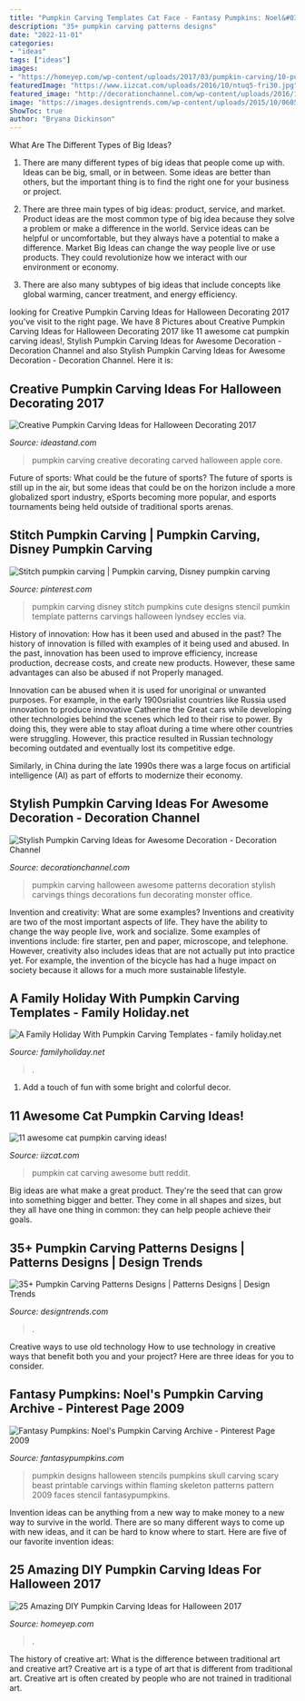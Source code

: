 ```yaml
---
title: "Pumpkin Carving Templates Cat Face - Fantasy Pumpkins: Noel&#039;s Pumpkin Carving Archive"
description: "35+ pumpkin carving patterns designs"
date: "2022-11-01"
categories:
- "ideas"
tags: ["ideas"]
images:
- "https://homeyep.com/wp-content/uploads/2017/03/pumpkin-carving/10-pumpkin-carving-ideas-for-halloween.jpg"
featuredImage: "https://www.iizcat.com/uploads/2016/10/ntuq5-fri30.jpg"
featured_image: "http://decorationchannel.com/wp-content/uploads/2016/10/awesome-pumpkin-carving-ideas.jpg"
image: "https://images.designtrends.com/wp-content/uploads/2015/10/06051953/Skeleton-Pumpkin-Carving.jpg"
ShowToc: true
author: "Bryana Dickinson"
---
```



What Are The Different Types of Big Ideas?
1. There are many different types of big ideas that people come up with. Ideas can be big, small, or in between. Some ideas are better than others, but the important thing is to find the right one for your business or project.
2. There are three main types of big ideas: product, service, and market. Product ideas are the most common type of big idea because they solve a problem or make a difference in the world. Service ideas can be helpful or uncomfortable, but they always have a potential to make a difference. Market Big Ideas can change the way people live or use products. They could revolutionize how we interact with our environment or economy.

3. There are also many subtypes of big ideas that include concepts like global warming, cancer treatment, and energy efficiency.

	

		
looking for Creative Pumpkin Carving Ideas for Halloween Decorating 2017 you've visit to the right page. We have 8 Pictures about Creative Pumpkin Carving Ideas for Halloween Decorating 2017 like 11 awesome cat pumpkin carving ideas!, Stylish Pumpkin Carving Ideas for Awesome Decoration - Decoration Channel and also Stylish Pumpkin Carving Ideas for Awesome Decoration - Decoration Channel. Here it is:
		
    
## Creative Pumpkin Carving Ideas For Halloween Decorating 2017

<img loading=lazy src="https://ideastand.com/wp-content/uploads/2016/10/pumpkin-carving-ideas/12-pumpkin-carving-ideas.jpg" onerror="this.onerror=null;this.src='https://tse4.mm.bing.net/th?id=OIP.zxMvJDZe26sStO-OZ_A4WgHaLK&amp;pid=15.1';" alt="Creative Pumpkin Carving Ideas for Halloween Decorating 2017">

_Source: ideastand.com_

>pumpkin carving creative decorating carved halloween apple core. 

	

Future of sports: What could be the future of sports?
The future of sports is still up in the air, but some ideas that could be on the horizon include a more globalized sport industry, eSports becoming more popular, and esports tournaments being held outside of traditional sports arenas.

    
## Stitch Pumpkin Carving | Pumpkin Carving, Disney Pumpkin Carving

<img loading=lazy src="https://i.pinimg.com/736x/00/b8/ca/00b8cab01786e32e3d8782c222c38472--creative-pumpkins-pumpkin-stencil.jpg" onerror="this.onerror=null;this.src='https://tse4.mm.bing.net/th?id=OIP.3mhEEjPLFShpNM3gN10fCAHaFj&amp;pid=15.1';" alt="Stitch pumpkin carving | Pumpkin carving, Disney pumpkin carving">

_Source: pinterest.com_

>pumpkin carving disney stitch pumpkins cute designs stencil pumkin template patterns carvings halloween lyndsey eccles via. 

	

History of innovation: How has it been used and abused in the past?
The history of innovation is filled with examples of it being used and abused. In the past, innovation has been used to improve efficiency, increase production, decrease costs, and create new products. However, these same advantages can also be abused if not Properly managed.

Innovation can be abused when it is used for unoriginal or unwanted purposes. For example, in the early 1900srialist countries like Russia used innovation to produce innovative Catherine the Great cars while developing other technologies behind the scenes which led to their rise to power. By doing this, they were able to stay afloat during a time where other countries were struggling. However, this practice resulted in Russian technology becoming outdated and eventually lost its competitive edge. 

Similarly, in China during the late 1990s there was a large focus on artificial intelligence (AI) as part of efforts to modernize their economy.

    
## Stylish Pumpkin Carving Ideas For Awesome Decoration - Decoration Channel

<img loading=lazy src="http://decorationchannel.com/wp-content/uploads/2016/10/awesome-pumpkin-carving-ideas.jpg" onerror="this.onerror=null;this.src='https://tse1.mm.bing.net/th?id=OIP.Sv5lAOP3KlkG2X1681KXvQHaD4&amp;pid=15.1';" alt="Stylish Pumpkin Carving Ideas for Awesome Decoration - Decoration Channel">

_Source: decorationchannel.com_

>pumpkin carving halloween awesome patterns decoration stylish carvings things decorations fun decorating monster office. 

	

Invention and creativity: What are some examples?
Inventions and creativity are two of the most important aspects of life. They have the ability to change the way people live, work and socialize. Some examples of inventions include: fire starter, pen and paper, microscope, and telephone. However, creativity also includes ideas that are not actually put into practice yet. For example, the invention of the bicycle has had a huge impact on society because it allows for a much more sustainable lifestyle.

    
## A Family Holiday With Pumpkin Carving Templates - Family Holiday.net

<img loading=lazy src="https://www.familyholiday.net/wp-content/uploads/2011/10/1017_piratepumpkincarving-.jpg" onerror="this.onerror=null;this.src='https://tse3.mm.bing.net/th?id=OIP.VwKUBSCAFawDO-rOMuy1hgHaHa&amp;pid=15.1';" alt="A Family Holiday With Pumpkin Carving Templates - family holiday.net">

_Source: familyholiday.net_

>. 

	

1. Add a touch of fun with some bright and colorful decor.

    
## 11 Awesome Cat Pumpkin Carving Ideas!

<img loading=lazy src="https://www.iizcat.com/uploads/2016/10/ntuq5-fri30.jpg" onerror="this.onerror=null;this.src='https://tse3.mm.bing.net/th?id=OIP._RvO_QuO0sCRyd5Q2tR1kQHaJ3&amp;pid=15.1';" alt="11 awesome cat pumpkin carving ideas!">

_Source: iizcat.com_

>pumpkin cat carving awesome butt reddit. 

	

Big ideas are what make a great product. They're the seed that can grow into something bigger and better. They come in all shapes and sizes, but they all have one thing in common: they can help people achieve their goals.

    
## 35+ Pumpkin Carving Patterns Designs | Patterns Designs | Design Trends

<img loading=lazy src="https://images.designtrends.com/wp-content/uploads/2015/10/06051953/Skeleton-Pumpkin-Carving.jpg" onerror="this.onerror=null;this.src='https://tse2.mm.bing.net/th?id=OIP.trydWLGW94VB3sXPWtUYtgHaHa&amp;pid=15.1';" alt="35+ Pumpkin Carving Patterns Designs | Patterns Designs | Design Trends">

_Source: designtrends.com_

>. 

	

Creative ways to use old technology
How to use technology in creative ways that benefit both you and your project? Here are three ideas for you to consider.

    
## Fantasy Pumpkins: Noel&#039;s Pumpkin Carving Archive - Pinterest Page 2009

<img loading=lazy src="https://www.fantasypumpkins.com/2009-pumpkins/beast-within922.jpg" onerror="this.onerror=null;this.src='https://tse1.mm.bing.net/th?id=OIP.pIIbk4MBXDFumoQyp0lN1AHaIl&amp;pid=15.1';" alt="Fantasy Pumpkins: Noel&#039;s Pumpkin Carving Archive - Pinterest Page 2009">

_Source: fantasypumpkins.com_

>pumpkin designs halloween stencils pumpkins skull carving scary beast printable carvings within flaming skeleton patterns pattern 2009 faces stencil fantasypumpkins. 

	

Invention ideas can be anything from a new way to make money to a new way to survive in the world. There are so many different ways to come up with new ideas, and it can be hard to know where to start. Here are five of our favorite invention ideas:

    
## 25 Amazing DIY Pumpkin Carving Ideas For Halloween 2017

<img loading=lazy src="https://homeyep.com/wp-content/uploads/2017/03/pumpkin-carving/10-pumpkin-carving-ideas-for-halloween.jpg" onerror="this.onerror=null;this.src='https://tse1.mm.bing.net/th?id=OIP.5W0Nmp4oyFbZgj7sDX2vEwHaLI&amp;pid=15.1';" alt="25 Amazing DIY Pumpkin Carving Ideas for Halloween 2017">

_Source: homeyep.com_

>. 

	

The history of creative art: What is the difference between traditional art and creative art?
Creative art is a type of art that is different from traditional art. Creative art is often created by people who are not trained in traditional art.

